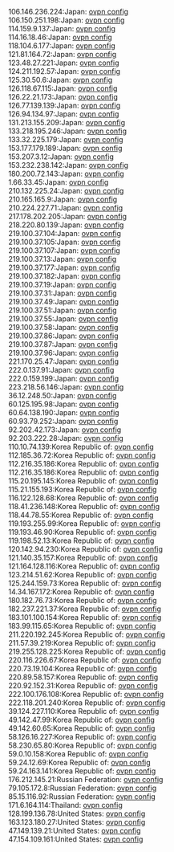 106.146.236.224:Japan: [ovpn config](vpn/106_146_236_224.ovpn)  
106.150.251.198:Japan: [ovpn config](vpn/106_150_251_198.ovpn)  
114.159.9.137:Japan: [ovpn config](vpn/114_159_9_137.ovpn)  
114.16.18.46:Japan: [ovpn config](vpn/114_16_18_46.ovpn)  
118.104.6.177:Japan: [ovpn config](vpn/118_104_6_177.ovpn)  
121.81.164.72:Japan: [ovpn config](vpn/121_81_164_72.ovpn)  
123.48.27.221:Japan: [ovpn config](vpn/123_48_27_221.ovpn)  
124.211.192.57:Japan: [ovpn config](vpn/124_211_192_57.ovpn)  
125.30.50.6:Japan: [ovpn config](vpn/125_30_50_6.ovpn)  
126.118.67.115:Japan: [ovpn config](vpn/126_118_67_115.ovpn)  
126.22.21.173:Japan: [ovpn config](vpn/126_22_21_173.ovpn)  
126.77.139.139:Japan: [ovpn config](vpn/126_77_139_139.ovpn)  
126.94.134.97:Japan: [ovpn config](vpn/126_94_134_97.ovpn)  
131.213.155.209:Japan: [ovpn config](vpn/131_213_155_209.ovpn)  
133.218.195.246:Japan: [ovpn config](vpn/133_218_195_246.ovpn)  
133.32.225.179:Japan: [ovpn config](vpn/133_32_225_179.ovpn)  
153.177.179.189:Japan: [ovpn config](vpn/153_177_179_189.ovpn)  
153.207.3.12:Japan: [ovpn config](vpn/153_207_3_12.ovpn)  
153.232.238.142:Japan: [ovpn config](vpn/153_232_238_142.ovpn)  
180.200.72.143:Japan: [ovpn config](vpn/180_200_72_143.ovpn)  
1.66.33.45:Japan: [ovpn config](vpn/1_66_33_45.ovpn)  
210.132.225.24:Japan: [ovpn config](vpn/210_132_225_24.ovpn)  
210.165.165.9:Japan: [ovpn config](vpn/210_165_165_9.ovpn)  
210.224.227.71:Japan: [ovpn config](vpn/210_224_227_71.ovpn)  
217.178.202.205:Japan: [ovpn config](vpn/217_178_202_205.ovpn)  
218.220.80.139:Japan: [ovpn config](vpn/218_220_80_139.ovpn)  
219.100.37.104:Japan: [ovpn config](vpn/219_100_37_104.ovpn)  
219.100.37.105:Japan: [ovpn config](vpn/219_100_37_105.ovpn)  
219.100.37.107:Japan: [ovpn config](vpn/219_100_37_107.ovpn)  
219.100.37.13:Japan: [ovpn config](vpn/219_100_37_13.ovpn)  
219.100.37.177:Japan: [ovpn config](vpn/219_100_37_177.ovpn)  
219.100.37.182:Japan: [ovpn config](vpn/219_100_37_182.ovpn)  
219.100.37.19:Japan: [ovpn config](vpn/219_100_37_19.ovpn)  
219.100.37.31:Japan: [ovpn config](vpn/219_100_37_31.ovpn)  
219.100.37.49:Japan: [ovpn config](vpn/219_100_37_49.ovpn)  
219.100.37.51:Japan: [ovpn config](vpn/219_100_37_51.ovpn)  
219.100.37.55:Japan: [ovpn config](vpn/219_100_37_55.ovpn)  
219.100.37.58:Japan: [ovpn config](vpn/219_100_37_58.ovpn)  
219.100.37.86:Japan: [ovpn config](vpn/219_100_37_86.ovpn)  
219.100.37.87:Japan: [ovpn config](vpn/219_100_37_87.ovpn)  
219.100.37.96:Japan: [ovpn config](vpn/219_100_37_96.ovpn)  
221.170.25.47:Japan: [ovpn config](vpn/221_170_25_47.ovpn)  
222.0.137.91:Japan: [ovpn config](vpn/222_0_137_91.ovpn)  
222.0.159.199:Japan: [ovpn config](vpn/222_0_159_199.ovpn)  
223.218.56.146:Japan: [ovpn config](vpn/223_218_56_146.ovpn)  
36.12.248.50:Japan: [ovpn config](vpn/36_12_248_50.ovpn)  
60.125.195.98:Japan: [ovpn config](vpn/60_125_195_98.ovpn)  
60.64.138.190:Japan: [ovpn config](vpn/60_64_138_190.ovpn)  
60.93.79.252:Japan: [ovpn config](vpn/60_93_79_252.ovpn)  
92.202.42.173:Japan: [ovpn config](vpn/92_202_42_173.ovpn)  
92.203.222.28:Japan: [ovpn config](vpn/92_203_222_28.ovpn)  
110.10.74.139:Korea Republic of: [ovpn config](vpn/110_10_74_139.ovpn)  
112.185.36.72:Korea Republic of: [ovpn config](vpn/112_185_36_72.ovpn)  
112.216.35.186:Korea Republic of: [ovpn config](vpn/112_216_35_186.ovpn)  
112.216.35.186:Korea Republic of: [ovpn config](vpn/112_216_35_186.ovpn)  
115.20.195.145:Korea Republic of: [ovpn config](vpn/115_20_195_145.ovpn)  
115.21.155.193:Korea Republic of: [ovpn config](vpn/115_21_155_193.ovpn)  
116.122.128.68:Korea Republic of: [ovpn config](vpn/116_122_128_68.ovpn)  
118.41.236.148:Korea Republic of: [ovpn config](vpn/118_41_236_148.ovpn)  
118.44.78.55:Korea Republic of: [ovpn config](vpn/118_44_78_55.ovpn)  
119.193.255.99:Korea Republic of: [ovpn config](vpn/119_193_255_99.ovpn)  
119.193.46.90:Korea Republic of: [ovpn config](vpn/119_193_46_90.ovpn)  
119.198.52.13:Korea Republic of: [ovpn config](vpn/119_198_52_13.ovpn)  
120.142.94.230:Korea Republic of: [ovpn config](vpn/120_142_94_230.ovpn)  
121.140.35.157:Korea Republic of: [ovpn config](vpn/121_140_35_157.ovpn)  
121.164.128.116:Korea Republic of: [ovpn config](vpn/121_164_128_116.ovpn)  
123.214.51.62:Korea Republic of: [ovpn config](vpn/123_214_51_62.ovpn)  
125.244.159.73:Korea Republic of: [ovpn config](vpn/125_244_159_73.ovpn)  
14.34.167.172:Korea Republic of: [ovpn config](vpn/14_34_167_172.ovpn)  
180.182.76.73:Korea Republic of: [ovpn config](vpn/180_182_76_73.ovpn)  
182.237.221.37:Korea Republic of: [ovpn config](vpn/182_237_221_37.ovpn)  
183.101.100.154:Korea Republic of: [ovpn config](vpn/183_101_100_154.ovpn)  
183.99.115.65:Korea Republic of: [ovpn config](vpn/183_99_115_65.ovpn)  
211.220.192.245:Korea Republic of: [ovpn config](vpn/211_220_192_245.ovpn)  
211.57.39.219:Korea Republic of: [ovpn config](vpn/211_57_39_219.ovpn)  
219.255.128.225:Korea Republic of: [ovpn config](vpn/219_255_128_225.ovpn)  
220.116.226.67:Korea Republic of: [ovpn config](vpn/220_116_226_67.ovpn)  
220.73.19.104:Korea Republic of: [ovpn config](vpn/220_73_19_104.ovpn)  
220.89.58.157:Korea Republic of: [ovpn config](vpn/220_89_58_157.ovpn)  
220.92.152.31:Korea Republic of: [ovpn config](vpn/220_92_152_31.ovpn)  
222.100.176.108:Korea Republic of: [ovpn config](vpn/222_100_176_108.ovpn)  
222.118.201.240:Korea Republic of: [ovpn config](vpn/222_118_201_240.ovpn)  
39.124.227.110:Korea Republic of: [ovpn config](vpn/39_124_227_110.ovpn)  
49.142.47.99:Korea Republic of: [ovpn config](vpn/49_142_47_99.ovpn)  
49.142.60.65:Korea Republic of: [ovpn config](vpn/49_142_60_65.ovpn)  
58.126.16.227:Korea Republic of: [ovpn config](vpn/58_126_16_227.ovpn)  
58.230.65.80:Korea Republic of: [ovpn config](vpn/58_230_65_80.ovpn)  
59.0.10.158:Korea Republic of: [ovpn config](vpn/59_0_10_158.ovpn)  
59.24.12.69:Korea Republic of: [ovpn config](vpn/59_24_12_69.ovpn)  
59.24.163.141:Korea Republic of: [ovpn config](vpn/59_24_163_141.ovpn)  
176.212.145.21:Russian Federation: [ovpn config](vpn/176_212_145_21.ovpn)  
79.105.172.8:Russian Federation: [ovpn config](vpn/79_105_172_8.ovpn)  
85.15.116.92:Russian Federation: [ovpn config](vpn/85_15_116_92.ovpn)  
171.6.164.114:Thailand: [ovpn config](vpn/171_6_164_114.ovpn)  
128.199.136.78:United States: [ovpn config](vpn/128_199_136_78.ovpn)  
163.123.180.27:United States: [ovpn config](vpn/163_123_180_27.ovpn)  
47.149.139.21:United States: [ovpn config](vpn/47_149_139_21.ovpn)  
47.154.109.161:United States: [ovpn config](vpn/47_154_109_161.ovpn)  
